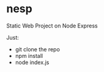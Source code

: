# nesp
Static Web Project on Node Express

Just:
- git clone the repo
- npm install
- node index.js
